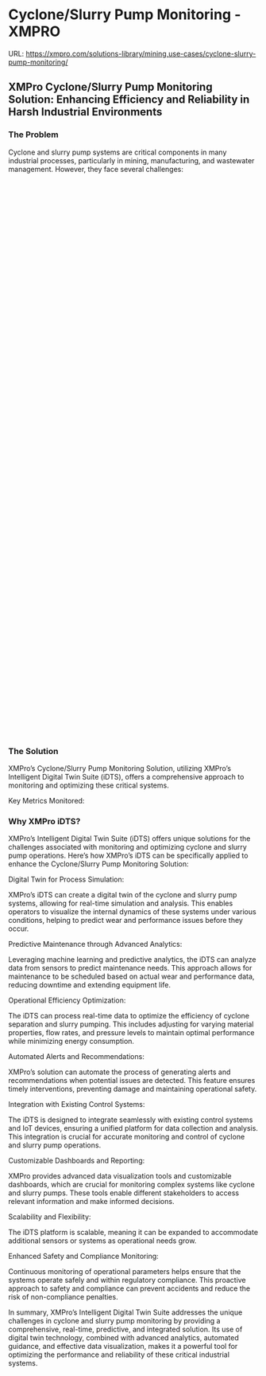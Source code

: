 # Cyclone/Slurry Pump Monitoring - XMPRO

URL: https://xmpro.com/solutions-library/mining,use-cases/cyclone-slurry-pump-monitoring/

## XMPro Cyclone/Slurry Pump Monitoring Solution: Enhancing Efficiency and Reliability in Harsh Industrial Environments

### The Problem

Cyclone and slurry pump systems are critical components in many industrial processes, particularly in mining, manufacturing, and wastewater management. However, they face several challenges:

<img src="data:image/svg+xml,%3Csvg%20viewBox%3D%220%200%201020%20574%22%20xmlns%3D%22http%3A%2F%2Fwww.w3.org%2F2000%2Fsvg%22%3E%3C%2Fsvg%3E" width="1020" height="574">

<img src="data:image/svg+xml,%3Csvg%20viewBox%3D%220%200%20960%20540%22%20xmlns%3D%22http%3A%2F%2Fwww.w3.org%2F2000%2Fsvg%22%3E%3C%2Fsvg%3E" width="960" height="540">

### The Solution

XMPro’s Cyclone/Slurry Pump Monitoring Solution, utilizing XMPro’s Intelligent Digital Twin Suite (iDTS), offers a comprehensive approach to monitoring and optimizing these critical systems.

Key Metrics Monitored:

### 

### Why XMPro iDTS?

XMPro’s Intelligent Digital Twin Suite (iDTS) offers unique solutions for the challenges associated with monitoring and optimizing cyclone and slurry pump operations. Here’s how XMPro’s iDTS can be specifically applied to enhance the Cyclone/Slurry Pump Monitoring Solution:

Digital Twin for Process Simulation:

XMPro’s iDTS can create a digital twin of the cyclone and slurry pump systems, allowing for real-time simulation and analysis. This enables operators to visualize the internal dynamics of these systems under various conditions, helping to predict wear and performance issues before they occur.

Predictive Maintenance through Advanced Analytics:

Leveraging machine learning and predictive analytics, the iDTS can analyze data from sensors to predict maintenance needs. This approach allows for maintenance to be scheduled based on actual wear and performance data, reducing downtime and extending equipment life.

Operational Efficiency Optimization:

The iDTS can process real-time data to optimize the efficiency of cyclone separation and slurry pumping. This includes adjusting for varying material properties, flow rates, and pressure levels to maintain optimal performance while minimizing energy consumption.

Automated Alerts and Recommendations:

XMPro’s solution can automate the process of generating alerts and recommendations when potential issues are detected. This feature ensures timely interventions, preventing damage and maintaining operational safety.

Integration with Existing Control Systems:

The iDTS is designed to integrate seamlessly with existing control systems and IoT devices, ensuring a unified platform for data collection and analysis. This integration is crucial for accurate monitoring and control of cyclone and slurry pump operations.

Customizable Dashboards and Reporting:

XMPro provides advanced data visualization tools and customizable dashboards, which are crucial for monitoring complex systems like cyclone and slurry pumps. These tools enable different stakeholders to access relevant information and make informed decisions.

Scalability and Flexibility:

The iDTS platform is scalable, meaning it can be expanded to accommodate additional sensors or systems as operational needs grow.

Enhanced Safety and Compliance Monitoring:

Continuous monitoring of operational parameters helps ensure that the systems operate safely and within regulatory compliance. This proactive approach to safety and compliance can prevent accidents and reduce the risk of non-compliance penalties.

In summary, XMPro’s Intelligent Digital Twin Suite addresses the unique challenges in cyclone and slurry pump monitoring by providing a comprehensive, real-time, predictive, and integrated solution. Its use of digital twin technology, combined with advanced analytics, automated guidance, and effective data visualization, makes it a powerful tool for optimizing the performance and reliability of these critical industrial systems.

